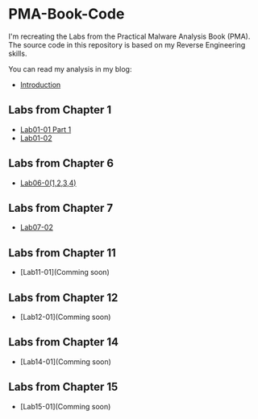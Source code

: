 # PMA-Book-Code
I'm recreating the Labs from the Practical Malware Analysis Book (PMA). The source code in this repository is based on my Reverse Engineering skills.

You can read my analysis in my blog:
- [Introduction](https://p4nd3m1cb0y0xd.github.io/malware%20analysis/2023/11/04/pma-going-even-further-intro.html)
## Labs from Chapter 1
- [Lab01-01 Part 1](https://p4nd3m1cb0y0xd.github.io/pma/2023/11/20/pma-going-even-further-lab01-dll-part-1.html)
- [Lab01-02](https://p4nd3m1cb0y0xd.github.io/pma/2024/02/24/pma-going-even-further-lab01-02.html)
## Labs from Chapter 6
- [Lab06-0(1,2,3,4)](https://p4nd3m1cb0y0xd.github.io/pma/2023/11/28/pma-going-even-further-lab06-1234.html)
## Labs from Chapter 7
- [Lab07-02](https://p4nd3m1cb0y0xd.github.io/pma/2024/04/20/pma-going-even-further-lab07-02.html)
## Labs from Chapter 11
- [Lab11-01](Comming soon)
## Labs from Chapter 12
- [Lab12-01](Comming soon)
## Labs from Chapter 14
- [Lab14-01](Comming soon)
## Labs from Chapter 15
- [Lab15-01](Comming soon)
